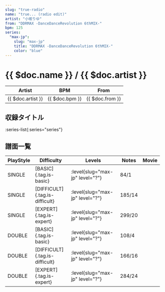 ```yaml
---
slug: "true-radio"
name: "true... (radio edit)"
artist: "小坂りゆ"
from: "DDRMAX -DanceDanceRevolution 6thMIX-"
bpm: 125
series:
  "max-jp":
    slug: "max-jp"
    title: "DDRMAX -DanceDanceRevolution 6thMIX-"
    color: "blue"
---
```


# {{ $doc.name }} / {{ $doc.artist }}

|Artist|BPM|From|
|------|---|----|
|{{ $doc.artist }}|{{ $doc.bpm }}|{{ $doc.from }}|

## 収録タイトル

:series-list{:series="series"}

## 譜面一覧

|PlayStyle|Difficulty|Levels|Notes|Movie|
|---------|----------|------|-----|-----|
|SINGLE|[BASIC]{.tag.is-basic}|:level{slug="max-jp" level="?"}|84/1||
|SINGLE|[DIFFICULT]{.tag.is-difficult}|:level{slug="max-jp" level="?"}|185/14||
|SINGLE|[EXPERT]{.tag.is-expert}|:level{slug="max-jp" level="?"}|299/20||
|DOUBLE|[BASIC]{.tag.is-basic}|:level{slug="max-jp" level="?"}|108/4||
|DOUBLE|[DIFFICULT]{.tag.is-difficult}|:level{slug="max-jp" level="?"}|166/16||
|DOUBLE|[EXPERT]{.tag.is-expert}|:level{slug="max-jp" level="?"}|284/24||
